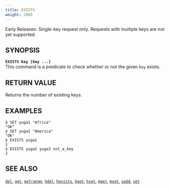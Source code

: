 ```yaml
---
title: EXISTS
weight: 2060
---
```

Early Releases: Single-key request only. Requests with multiple keys are not yet supported.

## SYNOPSIS
<b>`EXISTS key [key ...]`</b><br>
This command is a predicate to check whether or not the given `key` exists.

## RETURN VALUE
Returns the number of existing keys.

## EXAMPLES
```
$ SET yuga1 "Africa"
"OK"
$ SET yuga2 "America"
"OK"
$ EXISTS yuga1
1
$ EXISTS yuga1 yuga2 not_a_key
2
```

## SEE ALSO
[`del`](../del/), [`get`](../get/), [`getrange`](../getrange/), [`hdel`](../hdel/), [`hexists`](../hexists/), [`hget`](../hget/), [`hset`](../hset/), [`mget`](../mget/), [`mset`](../mset/), [`sadd`](../sadd/), [`set`](../set/)
